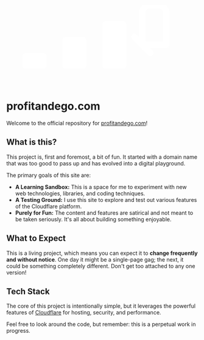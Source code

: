 
<svg viewBox="0 0 120 50" fill="none" xmlns="http://www.w3.org/2000/svg">
  <rect x="10" y="30" width="15" height="10" rx="2" fill="white"/>
  <rect x="35" y="20" width="15" height="20" rx="2" fill="white"/>
  <rect x="60" y="10" width="15" height="30" rx="2" fill="white"/>
  <path d="M85 25 L85 5 C85 2.23858 87.2386 0 90 0 L95 0 C97.7614 0 100 2.23858 100 5 L100 25 M85 25 L100 25 M85 25 L80 20 M85 25 L90 30" stroke="white" stroke-width="4" stroke-linecap="round" stroke-linejoin="round"/>
</svg>

# profitandego.com

Welcome to the official repository for [profitandego.com](https://www.google.com/search?q=https://profitandego.com)!


## What is this?

This project is, first and foremost, a bit of fun. It started with a domain name that was too good to pass up and has evolved into a digital playground.

The primary goals of this site are:



* **A Learning Sandbox:** This is a space for me to experiment with new web technologies, libraries, and coding techniques.
* **A Testing Ground:** I use this site to explore and test out various features of the Cloudflare platform.
* **Purely for Fun:** The content and features are satirical and not meant to be taken seriously. It's all about building something enjoyable.


## What to Expect

This is a living project, which means you can expect it to **change frequently and without notice**. One day it might be a single-page gag; the next, it could be something completely different. Don't get too attached to any one version!


## Tech Stack

The core of this project is intentionally simple, but it leverages the powerful features of [Cloudflare](https://www.cloudflare.com/) for hosting, security, and performance.

Feel free to look around the code, but remember: this is a perpetual work in progress.
